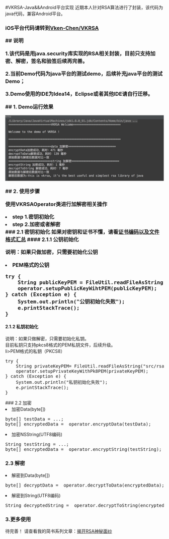#VKRSA-Java&&Android平台实现
近期本人针对RSA算法进行了封装，该代码为java代码，兼容Android平台。
<p><h3>iOS平台代码请转到<a href='https://github.com/Vken-Chen/VKRSA'>Vken-Chen/VKRSA</a></p>
## 说明
<p>1.该代码是用java.security库实现的RSA相关封装，目前只支持加密、解密，签名和验签后续再完善。</p>
<p>2.当前Demo代码为java平台的测试demo，后续补充java平台的测试Demo；
<p>3.Demo使用的IDE为Idea14，Eclipse或者其他IDE请自行迁移。</p>
## 1. Demo运行效果
<p align="center"><img src="https://github.com/Vken-Chen/VKRSA-JAVA/blob/master/demo.png" width="800"></p> 
## 2. 使用步骤
<p>使用VKRSAOperator类进行加解密相关操作</p>
<li>step 1.密钥初始化</li>
<li>step 2.加密或者解密</li>
### 2.1 密钥初始化
如果对密钥和证书不懂，请看<a href='http://www.jianshu.com/p/6927fe6f9813'>证书编码以及文件格式汇总</a>
#### 2.1.1 公钥初始化
<p>说明：如果只做加密，只需要初始化公钥</p>
<li>PEM格式的公钥</li>
<pre>
try {
	String publicKeyPEM = FileUtil.readFileAsString("src/rsa_public_key.pem");
	operator.setupPublicKeyWihtPEM(publicKeyPEM);
} catch (Exception e) {
    System.out.println("公钥初始化失败");
    e.printStackTrace();
}       
</pre>

#### 2.1.2 私钥初始化
<p>说明：如果只做解密，只需要初始化私钥。<br>
目前私钥只支持pkcs8格式的PEM私钥文件，后续升级。<br>
li>PEM格式的私钥（PKCS8）</li>
<pre>
try {
	String privateKeyPEM= FileUtil.readFileAsString("src/rsa_private_key_pkcs8.pem");
	operator.setupPrivateKeyWithPk8PEM(privateKeyPEM);
} catch (Exception e) {
	System.out.println("私钥初始化失败");
	e.printStackTrace();
}
</pre>
</p>
### 2.2 加密
<li> 加密Data(byte[]) </li>
<pre>
byte[] testData = ...;
byte[] encryptedData =  operator.encryptData(testData);
</pre>
</p>
<li> 加密NSString(UTF8编码) </li>
<pre>
String testString = ...;
byte[] encryptedData =  operator.encryptString(testString);
</pre>

### 2.3 解密
<li> 解密到Data(byte[]) </li>
<pre>
byte[] decryptData =  operator.decryptToData(encryptedData);
</pre>
<li> 解密到String(UTF8编码) </li>
<pre>
String decryptedString =  operator.decryptToString(encryptedData);
</pre>

### 3.更多使用
待完善！
请查看我的简书系列文章：<a href='http://www.jianshu.com/p/84d925e4a57d'>揭开RSA神秘面纱


